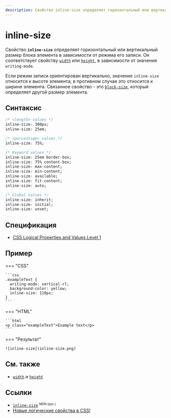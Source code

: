 ```yaml
---
description: Свойство inline-size определяет горизонтальный или вертикальный размер блока элемента в зависимости от режима его записи
---
```


# inline-size

Свойство **`inline-size`** определяет горизонтальный или вертикальный размер блока элемента в зависимости от режима его записи. Он соответствует свойству [`width`](width.md) или [`height`](height.md), в зависимости от значения `writing-mode`.

Если режим записи ориентирован вертикально, значение `inline-size` относится к высоте элемента; в противном случае это относится к ширине элемента. Связанное свойство - это [`block-size`](block-size.md), который определяет другой размер элемента.

## Синтаксис

```css
/* <length> values */
inline-size: 300px;
inline-size: 25em;

/* <percentage> values */
inline-size: 75%;

/* Keyword values */
inline-size: 25em border-box;
inline-size: 75% content-box;
inline-size: max-content;
inline-size: min-content;
inline-size: available;
inline-size: fit-content;
inline-size: auto;

/* Global values */
inline-size: inherit;
inline-size: initial;
inline-size: unset;
```

## Спецификация

- [CSS Logical Properties and Values Level 1](https://drafts.csswg.org/css-logical/#dimension-properties)

## Пример

=== "CSS"

    ```css
    .exampleText {
      writing-mode: vertical-rl;
      background-color: yellow;
      inline-size: 110px;
    }
    ```

=== "HTML"

    ```html
    <p class="exampleText">Example text</p>
    ```

=== "Результат"

    ![inline-size](inline-size.png)

## См. также

- [`width`](width.md) и [`height`](height.md)
<!-- - [`writing-mode`](writing-mode.md) -->

## Ссылки

- [`inline-size`](https://developer.mozilla.org/en-US/docs/Web/CSS/inline-size) <sup><small>MDN (рус.)</small></sup>
- [Новые логические свойства в CSS!](https://medium.com/web-standards/logical-css-props-c5046c563640)
